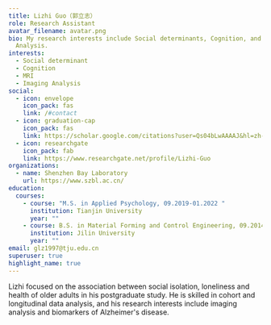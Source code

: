 ```yaml
---
title: Lizhi Guo（郭立志）
role: Research Assistant
avatar_filename: avatar.png
bio: My research interests include Social determinants, Cognition, and Imaging
  Analysis.
interests:
  - Social determinant
  - Cognition
  - MRI
  - Imaging Analysis
social:
  - icon: envelope
    icon_pack: fas
    link: /#contact
  - icon: graduation-cap
    icon_pack: fas
    link: https://scholar.google.com/citations?user=Qs04bLwAAAAJ&hl=zh-CN
  - icon: researchgate
    icon_pack: fab
    link: https://www.researchgate.net/profile/Lizhi-Guo
organizations:
  - name: Shenzhen Bay Laboratory
    url: https://www.szbl.ac.cn/
education:
  courses:
    - course: "M.S. in Applied Psychology, 09.2019-01.2022 "
      institution: Tianjin University
      year: ""
    - course: B.S. in Material Forming and Control Engineering, 09.2014-06.2018
      institution: Jilin University
      year: ""
email: glz1997@tju.edu.cn
superuser: true
highlight_name: true
---
```

Lizhi focused on the association between social isolation, loneliness and health of older adults in his postgraduate study. He is skilled in cohort and longitudinal data analysis, and his research interests include imaging analysis and biomarkers of Alzheimer's disease.